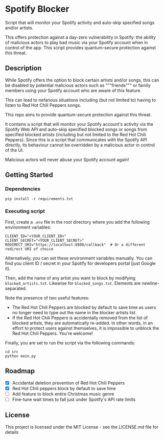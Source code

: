 # Spotify Blocker

Script that will monitor your Spotify activity and auto-skip specified songs and/or artists. 

This offers protection against a day-zero vulnerability in Spotify: the ability of malicious actors to play bad music via your Spotify account when in control of the app. This script provides quantum-secure protection against this threat.

## Description

While Spotify offers the option to block certain artists and/or songs, this can be disabled by potential malicious actors such as """friends""" or family members using your Spotify account who are aware of this feature.

This can lead to nefarious situations including (but not limited to) having to listen to Red Hot Chili Peppers songs.

This repo aims to provide quantum-secure protection against this threat.

It contains a script that will monitor your Spotify account's activity via the Spotify Web API and auto-skip specified blocked songs or songs from specified blocked artists (including but not limited to the Red Hot Chili Peppers). Since this is a script that communicates with the Spotify API directly, its behaviour cannot be overridden by a malicious actor in control of the UI.

Malicious actors will never abuse your Spotify account again!

## Getting Started

### Dependencies

`pip install -r requirements.txt`

### Executing script

First, create a `.env` file in the root directory where you add the following environment variables:
```
CLIENT_ID="<YOUR_CLIENT_ID>"
CLIENT_SECRET="<YOUR_CLIENT_SECRET>"
REDIRECT_URI="https://localhost:8888/callback"  # Or a different redirect URI of choice
```
Alternatively, you can set these environment variables manually.
You can find you client ID / secret in your Spotify for developers portal (just Google it).

Then, add the name of any artist you want to block by modifying `blocked_artists.txt`. Likewise for `blocked_songs.txt`. Elements are newline-separated.

Note the presence of two useful features:
- The Red Hot Chili Peppers are blocked by default to save time as users no longer need to type out the name in the blocker artists list.
- If the Red Hot Chili Peppers is accidentally removed from the list of blocked artists, they are automatically re-added. In other words, in an effort to protect users against themselves, it is impossible to unblock the Red Hot Chili Peppers. You're welcome!

Finally, you are set to run the script via the following commands:
```
cd src
python main.py
```

## Roadmap

- [x] Accidental deletion prevention of Red Hot Chili Peppers
- [x] Red Hot Chili peppers block by default to save time
- [ ] Add feature to block entire Christmas music genre
- [ ] Fine-tune wait times to fall just under Spotify's API rate limits

## License

This project is licensed under the MIT License - see the LICENSE.md file for details
